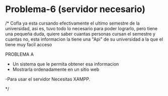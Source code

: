 # Problema-6 (servidor necesario)

/*
Cofla ya esta cursando efectivamente el ultimo semestre de la universidad, asi es, tuvo todo lo 
necesario para poder lograrlo, pero tiene una pequeña duda, quiere saber cuantas personas cursan
el semestre y cuantas no, esta informacion la tiene una "Api" de su universidad a la que el
tiene muy facil acceso

PROBLEMA A
- Un sistema que le permita obtener esa informacion
- Mostrarla ordenadamente en un sitio web



-Para usar el servidor
Necesitas XAMPP.

*/
